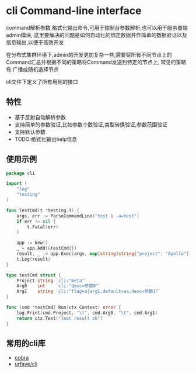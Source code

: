 # cli Command-line interface
command解析参数,格式化输出命令,可用于控制台参数解析,也可以用于服务器端admin模块,
这里要解决的问题是如何自动化的绑定数据并作简单的数据验证以及信息输出,以便于高效开发

在分布式集群环境下,admin的开发更加复杂一些,需要将所有不同节点上的Command汇总并根据不同的策略将Command发送到特定的节点上,
常见的策略有:广播或随机选择节点

cli文件下定义了所有用到的接口

## 特性
- 基于反射自动解析参数
- 支持简单的参数验证,比如参数个数验证,类型转换验证,参数范围验证
- 支持默认参数
- TODO:格式化输出help信息

## 使用示例
```go
package cli

import (
	"log"
	"testing"
)

func TestCmd(t *testing.T) {
	args, err := ParseCommandLine("test 1 -a=test")
	if err != nil {
		t.Fatal(err)
	}

	app := New()
	_ = app.Add(&testCmd{})
	result, _ := app.Exec(args, map[string]string{"project": "Apollo"})
	t.Log(result)
}

type testCmd struct {
	Project string `cli:"meta"`
	Arg0    int    `cli:"desc=参数0"`
	Arg1    string `cli:"flag=a|arg1,default=aa,desc=参数1"`
}

func (cmd *testCmd) Run(ctx Context) error {
	log.Print(cmd.Project, "\t", cmd.Arg0, "\t", cmd.Arg1)
	return ctx.Text("test result ok")
}
```

## 常用的cli库
- [cobra](https://github.com/spf13/cobra)
- [urfave/cli](https://github.com/urfave/cli)